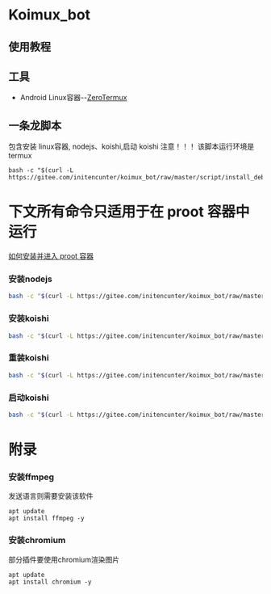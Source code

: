 # Koimux_bot

## 使用教程

## 工具

* Android Linux容器--[ZeroTermux](https://od.ixcmstudio.cn/repository/main/ZeroTermux/)

## 一条龙脚本
包含安装 linux容器, nodejs、koishi,启动 koishi
注意！！！ 该脚本运行环境是termux
```shell
bash -c "$(curl -L https://gitee.com/initencunter/koimux_bot/raw/master/script/install_debian.sh)"
```

# 下文所有命令只适用于在 proot 容器中运行

[如何安装并进入 proot 容器](./install_debian.md)

### 安装nodejs 
```bash
bash -c "$(curl -L https://gitee.com/initencunter/koimux_bot/raw/master/script/install_nodejs.sh)"
```
### 安装koishi

```bash
bash -c "$(curl -L https://gitee.com/initencunter/koimux_bot/raw/master/script/install_koishi.sh)"
```

### 重装koishi
```bash
bash -c "$(curl -L https://gitee.com/initencunter/koimux_bot/raw/master/script/re_install_koishi.sh)"
```

### 启动koishi
```bash
bash -c "$(curl -L https://gitee.com/initencunter/koimux_bot/raw/master/script/start_koishi.sh)"
```


# 附录

### 安装ffmpeg

发送语言则需要安装该软件
```shell
apt update
apt install ffmpeg -y
```
### 安装chromium

部分插件要使用chromium渲染图片
```shell
apt update
apt install chromium -y
```